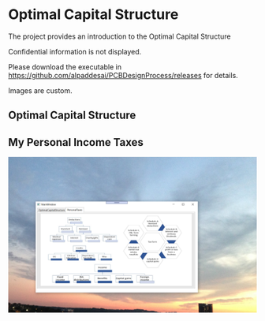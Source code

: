 # Optimal Capital Structure

The project provides an introduction to the Optimal Capital Structure

Confidential information is not displayed.

Please download the executable in https://github.com/alpaddesai/PCBDesignProcess/releases for details.

Images are custom.


## Optimal Capital Structure

## My Personal Income Taxes
![image](PersonalTaxes.png)
